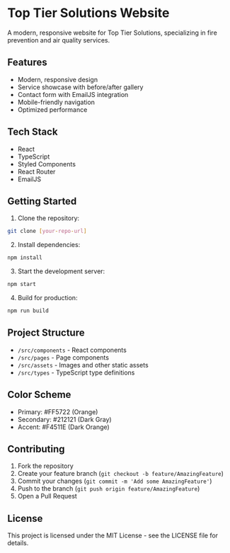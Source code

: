 # Top Tier Solutions Website

A modern, responsive website for Top Tier Solutions, specializing in fire prevention and air quality services.

## Features

- Modern, responsive design
- Service showcase with before/after gallery
- Contact form with EmailJS integration
- Mobile-friendly navigation
- Optimized performance

## Tech Stack

- React
- TypeScript
- Styled Components
- React Router
- EmailJS

## Getting Started

1. Clone the repository:
```bash
git clone [your-repo-url]
```

2. Install dependencies:
```bash
npm install
```

3. Start the development server:
```bash
npm start
```

4. Build for production:
```bash
npm run build
```

## Project Structure

- `/src/components` - React components
- `/src/pages` - Page components
- `/src/assets` - Images and other static assets
- `/src/types` - TypeScript type definitions

## Color Scheme

- Primary: #FF5722 (Orange)
- Secondary: #212121 (Dark Gray)
- Accent: #F4511E (Dark Orange)

## Contributing

1. Fork the repository
2. Create your feature branch (`git checkout -b feature/AmazingFeature`)
3. Commit your changes (`git commit -m 'Add some AmazingFeature'`)
4. Push to the branch (`git push origin feature/AmazingFeature`)
5. Open a Pull Request

## License

This project is licensed under the MIT License - see the LICENSE file for details.
